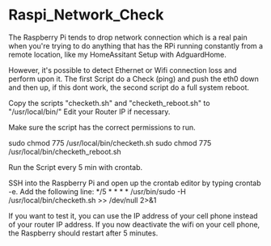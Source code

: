 # Raspi_Network_Check
The Raspberry Pi tends to drop network connection which is a real pain when you're trying to do anything that has the RPi running constantly from a remote location, like my HomeAssitant Setup with AdguardHome.

However, it's possible to detect Ethernet or Wifi connection loss and perform upon it. 
The first Script do a Check (ping) and push the eth0 down and then up, if this dont work, the second script do a full system reboot.

Copy the scripts "checketh.sh" and "checketh_reboot.sh" to "/usr/local/bin/"
Edit your Router IP if necessary.

Make sure the script has the correct permissions to run.

sudo chmod 775 /usr/local/bin/checketh.sh
sudo chmod 775 /usr/local/bin/checketh_reboot.sh


Run the Script every 5 min with crontab.

SSH into the Raspberry Pi and open up the crontab editor by typing crontab -e.
Add the following line:
*/5 * * * * /usr/bin/sudo -H /usr/local/bin/checketh.sh >> /dev/null 2>&1





If you want to test it, you can use the IP address of your cell phone instead of your router IP address. If you now deactivate the wifi on your cell phone, the Raspberry should restart after 5 minutes. 
